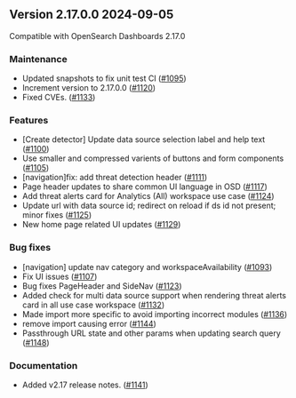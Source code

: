 ## Version 2.17.0.0 2024-09-05

Compatible with OpenSearch Dashboards 2.17.0

### Maintenance
* Updated snapshots to fix unit test CI ([#1095](https://github.com/opensearch-project/security-analytics-dashboards-plugin/pull/1095))
* Increment version to 2.17.0.0 ([#1120](https://github.com/opensearch-project/security-analytics-dashboards-plugin/pull/1120))
* Fixed CVEs. ([#1133](https://github.com/opensearch-project/security-analytics-dashboards-plugin/pull/1133))

### Features
* [Create detector] Update data source selection label and help text ([#1100](https://github.com/opensearch-project/security-analytics-dashboards-plugin/pull/1100))
* Use smaller and compressed varients of buttons and form components ([#1105](https://github.com/opensearch-project/security-analytics-dashboards-plugin/pull/1105))
* [navigation]fix: add threat detection header ([#1111](https://github.com/opensearch-project/security-analytics-dashboards-plugin/pull/1111))
* Page header updates to share common UI language in OSD ([#1117](https://github.com/opensearch-project/security-analytics-dashboards-plugin/pull/1117))
* Add threat alerts card for Analytics (All) workspace use case ([#1124](https://github.com/opensearch-project/security-analytics-dashboards-plugin/pull/1124))
* Update url with data source id; redirect on reload if ds id not present; minor fixes ([#1125](https://github.com/opensearch-project/security-analytics-dashboards-plugin/pull/1125))
* New home page related UI updates ([#1129](https://github.com/opensearch-project/security-analytics-dashboards-plugin/pull/1129))

### Bug fixes
* [navigation] update nav category and workspaceAvailability ([#1093](https://github.com/opensearch-project/security-analytics-dashboards-plugin/pull/1093))
* Fix UI issues ([#1107](https://github.com/opensearch-project/security-analytics-dashboards-plugin/pull/1107))
* Bug fixes PageHeader and SideNav ([#1123](https://github.com/opensearch-project/security-analytics-dashboards-plugin/pull/1123))
* Added check for multi data source support when rendering threat alerts card in all use case workspace ([#1132](https://github.com/opensearch-project/security-analytics-dashboards-plugin/pull/1132))
* Made import more specific to avoid importing incorrect modules ([#1136](https://github.com/opensearch-project/security-analytics-dashboards-plugin/pull/1136))
* remove import causing error ([#1144](https://github.com/opensearch-project/security-analytics-dashboards-plugin/pull/1144))
* Passthrough URL state and other params when updating search query ([#1148](https://github.com/opensearch-project/security-analytics-dashboards-plugin/pull/1148))

### Documentation
* Added v2.17 release notes. ([#1141](https://github.com/opensearch-project/security-analytics-dashboards-plugin/pull/1141))